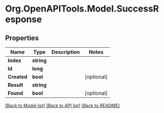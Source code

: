 
# Org.OpenAPITools.Model.SuccessResponse

## Properties

Name | Type | Description | Notes
------------ | ------------- | ------------- | -------------
**Index** | **string** |  | 
**Id** | **long** |  | 
**Created** | **bool** |  | [optional] 
**Result** | **string** |  | 
**Found** | **bool** |  | [optional] 

[[Back to Model list]](../README.md#documentation-for-models)
[[Back to API list]](../README.md#documentation-for-api-endpoints)
[[Back to README]](../README.md)

